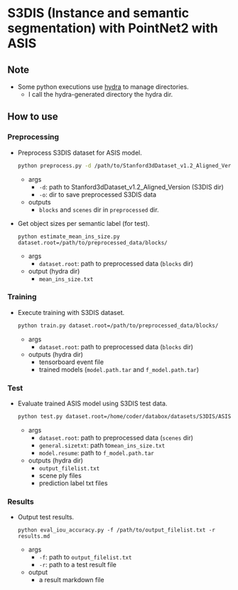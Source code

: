 # S3DIS (Instance and semantic segmentation) with PointNet2 with ASIS
## Note
- Some python executions use [hydra](https://github.com/facebookresearch/hydra) to manage directories.
  - I call the hydra-generated directory the hydra dir.

## How to use
### Preprocessing
- Preprocess S3DIS dataset for ASIS model.
  ```bash
  python preprocess.py -d /path/to/Stanford3dDataset_v1.2_Aligned_Version -o /path/to/preprocessed_data
  ```
  - args
    - `-d`: path to Stanford3dDataset_v1.2_Aligned_Version (S3DIS dir)
    - `-o`: dir to save preprocessed S3DIS data
  -  outputs
     - `blocks` and `scenes` dir in `preprocessed` dir.

- Get object sizes per semantic label (for test).
  ```baah
  python estimate_mean_ins_size.py dataset.root=/path/to/preprocessed_data/blocks/
  ```
  - args
    - `dataset.root`: path to preprocessed data (`blocks` dir)
  - output (hydra dir)
    - `mean_ins_size.txt`

### Training
- Execute training with S3DIS dataset.
  ```bash
  python train.py dataset.root=/path/to/preprocessed_data/blocks/
  ```
  - args
    - `dataset.root`: path to preprocessed data (`blocks` dir)
  - outputs (hydra dir)
    - tensorboard event file
    - trained models (`model.path.tar` and `f_model.path.tar`)

### Test
- Evaluate trained ASIS model using S3DIS test data.
  ```bash
  python test.py dataset.root=/home/coder/databox/datasets/S3DIS/ASIS/S3DIS/4096/scenes/ general.sizetxt=/path/to/mean_ins_size.txt model.resume=/path/to/f_model.path.tar
  ```
  - args
    - `dataset.root`: path to preprocessed data (`scenes` dir)
    - `general.sizetxt`: path to`mean_ins_size.txt`
    - `model.resume`: path to `f_model.path.tar`
  - outputs (hydra dir)
    - `output_filelist.txt`
    - scene ply files
    - prediction label txt files

### Results
- Output test results.
  ```
  python eval_iou_accuracy.py -f /path/to/output_filelist.txt -r results.md
  ```
  - args
    - `-f`: path to `output_filelist.txt`
    - `-r`: path to a test result file
  - output
    - a result markdown file
